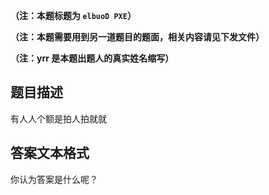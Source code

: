 **（注：本题标题为 `elbuoD PXE`）**

**（注：本题需要用到另一道题目的题面，相关内容请见下发文件）**

**（注：yrr 是本题出题人的真实姓名缩写）**

## 题目描述

有人人个额是拍人拍就就

## 答案文本格式

你认为答案是什么呢？

